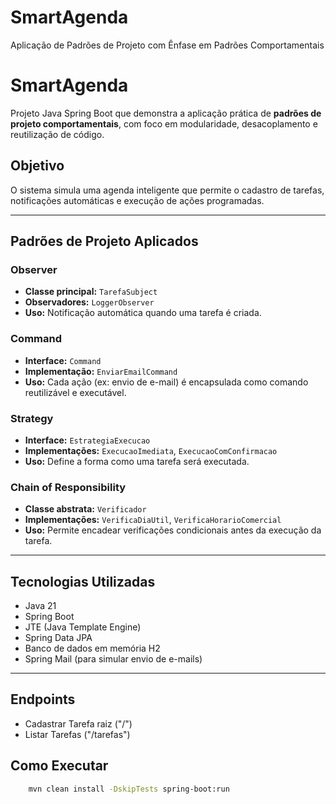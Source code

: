 # SmartAgenda
 Aplicação de Padrões de Projeto com Ênfase em Padrões Comportamentais
# SmartAgenda

Projeto Java Spring Boot que demonstra a aplicação prática de **padrões de projeto comportamentais**, com foco em modularidade, desacoplamento e reutilização de código.

##  Objetivo

O sistema simula uma agenda inteligente que permite o cadastro de tarefas, notificações automáticas e execução de ações programadas.

---

##  Padrões de Projeto Aplicados

### Observer
- **Classe principal:** `TarefaSubject`
- **Observadores:** `LoggerObserver`
- **Uso:** Notificação automática quando uma tarefa é criada.

###  Command
- **Interface:** `Command`
- **Implementação:** `EnviarEmailCommand`
- **Uso:** Cada ação (ex: envio de e-mail) é encapsulada como comando reutilizável e executável.

###  Strategy
- **Interface:** `EstrategiaExecucao`
- **Implementações:** `ExecucaoImediata`, `ExecucaoComConfirmacao`
- **Uso:** Define a forma como uma tarefa será executada.

###  Chain of Responsibility
- **Classe abstrata:** `Verificador`
- **Implementações:** `VerificaDiaUtil`, `VerificaHorarioComercial`
- **Uso:** Permite encadear verificações condicionais antes da execução da tarefa.

---

##  Tecnologias Utilizadas

- Java 21
- Spring Boot
- JTE (Java Template Engine)
- Spring Data JPA
- Banco de dados em memória H2
- Spring Mail (para simular envio de e-mails)

---

## Endpoints

- Cadastrar Tarefa raiz ("/")
- Listar Tarefas ("/tarefas")
##  Como Executar

```bash
    mvn clean install -DskipTests spring-boot:run

